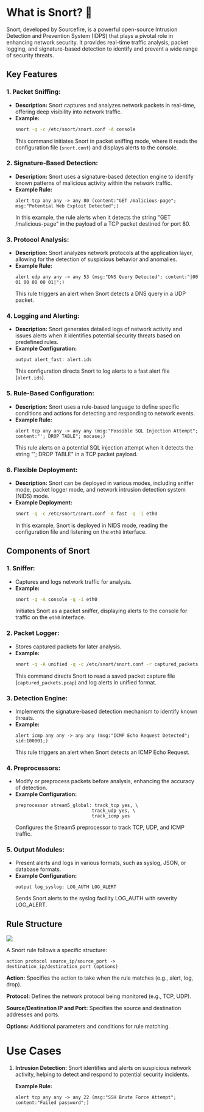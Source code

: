 # What is Snort? 🐽

Snort, developed by Sourcefire, is a powerful open-source Intrusion Detection and Prevention System (IDPS) that plays a pivotal role in enhancing network security. It provides real-time traffic analysis, packet logging, and signature-based detection to identify and prevent a wide range of security threats.

## Key Features

### 1. **Packet Sniffing:**
   - **Description:** Snort captures and analyzes network packets in real-time, offering deep visibility into network traffic.
   - **Example:** 
     ```bash
     snort -q -c /etc/snort/snort.conf -A console
     ```
     This command initiates Snort in packet sniffing mode, where it reads the configuration file (`snort.conf`) and displays alerts to the console.

### 2. **Signature-Based Detection:**
   - **Description:** Snort uses a signature-based detection engine to identify known patterns of malicious activity within the network traffic.
   - **Example Rule:**
     ```plaintext
     alert tcp any any -> any 80 (content:"GET /malicious-page"; msg:"Potential Web Exploit Detected";)
     ```
     In this example, the rule alerts when it detects the string "GET /malicious-page" in the payload of a TCP packet destined for port 80.

### 3. **Protocol Analysis:**
   - **Description:** Snort analyzes network protocols at the application layer, allowing for the detection of suspicious behavior and anomalies.
   - **Example Rule:**
     ```plaintext
     alert udp any any -> any 53 (msg:"DNS Query Detected"; content:"|00 01 00 00 00 01|";)
     ```
     This rule triggers an alert when Snort detects a DNS query in a UDP packet.

### 4. **Logging and Alerting:**
   - **Description:** Snort generates detailed logs of network activity and issues alerts when it identifies potential security threats based on predefined rules.
   - **Example Configuration:**
     ```plaintext
     output alert_fast: alert.ids
     ```
     This configuration directs Snort to log alerts to a fast alert file (`alert.ids`).

### 5. **Rule-Based Configuration:**
   - **Description:** Snort uses a rule-based language to define specific conditions and actions for detecting and responding to network events.
   - **Example Rule:**
     ```plaintext
     alert tcp any any -> any any (msg:"Possible SQL Injection Attempt"; content:"'; DROP TABLE"; nocase;)
     ```
     This rule alerts on a potential SQL injection attempt when it detects the string "'; DROP TABLE" in a TCP packet payload.

### 6. **Flexible Deployment:**
   - **Description:** Snort can be deployed in various modes, including sniffer mode, packet logger mode, and network intrusion detection system (NIDS) mode.
   - **Example Deployment:**
     ```bash
     snort -q -c /etc/snort/snort.conf -A fast -q -i eth0
     ```
     In this example, Snort is deployed in NIDS mode, reading the configuration file and listening on the `eth0` interface.

## Components of Snort

### 1. **Sniffer:**
   - Captures and logs network traffic for analysis.
   - **Example:**
     ```bash
     snort -q -A console -q -i eth0
     ```
     Initiates Snort as a packet sniffer, displaying alerts to the console for traffic on the `eth0` interface.

### 2. **Packet Logger:**
   - Stores captured packets for later analysis.
   - **Example:**
     ```bash
     snort -q -A unified -q -c /etc/snort/snort.conf -r captured_packets.pcap
     ```
     This command directs Snort to read a saved packet capture file (`captured_packets.pcap`) and log alerts in unified format.

### 3. **Detection Engine:**
   - Implements the signature-based detection mechanism to identify known threats.
   - **Example:**
     ```plaintext
     alert icmp any any -> any any (msg:"ICMP Echo Request Detected"; sid:100001;)
     ```
     This rule triggers an alert when Snort detects an ICMP Echo Request.

### 4. **Preprocessors:**
   - Modify or preprocess packets before analysis, enhancing the accuracy of detection.
   - **Example Configuration:**
     ```plaintext
     preprocessor stream5_global: track_tcp yes, \
                                 track_udp yes, \
                                 track_icmp yes
     ```
     Configures the Stream5 preprocessor to track TCP, UDP, and ICMP traffic.

### 5. **Output Modules:**
   - Present alerts and logs in various formats, such as syslog, JSON, or database formats.
   - **Example Configuration:**
     ```plaintext
     output log_syslog: LOG_AUTH LOG_ALERT
     ```
     Sends Snort alerts to the syslog facility LOG_AUTH with severity LOG_ALERT.

## Rule Structure
![](https://github.com/NextGenSec-Github/Security-Engineering/assets/142174128/21a05d36-4d53-4e97-80fe-14404f769fd3)

A Snort rule follows a specific structure:

```plaintext
action protocol source_ip/source_port -> destination_ip/destination_port (options)
```

**Action:** Specifies the action to take when the rule matches (e.g., alert, log, drop).

**Protocol:** Defines the network protocol being monitored (e.g., TCP, UDP).

**Source/Destination IP and Port:** Specifies the source and destination addresses and ports.

**Options:** Additional parameters and conditions for rule matching.

# Use Cases

1. **Intrusion Detection:**
   Snort identifies and alerts on suspicious network activity, helping to detect and respond to potential security incidents.
   
   **Example Rule:**
   ```plaintext
   alert tcp any any -> any 22 (msg:"SSH Brute Force Attempt"; content:"Failed password";)

